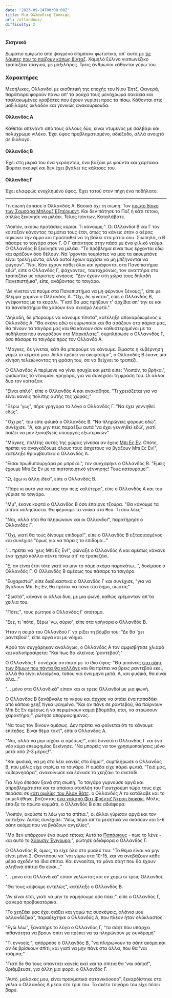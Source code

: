 ```yaml
---
date: "2023-09-14T00:00:00Z"
title: Μια Ολλανδική Σύσκεψη
url: /ollandous/
difficulty: 2
---
```


### Σκηνικό

Δωμάτιο ημίφωτο από ψαγμένο στιμπανκ φωτιστικό, απ' αυτά με [τις λάμπες που το παίζουν κάπως βίνταζ](https://ae01.alicdn.com/kf/HTB18dlmAeuSBuNjSsplq6ze8pXa6/Led-Candle-Light-Bulb-220V-Retro-Edison-Bulb-Better-than-Incandescent-Bulbs-Filament-Lamp-For-Chandelier.jpg). Χαμηλό ξύλινο γιαπωνέζικο τραπεζάκι τσαγιού, με μαξιλάρες. Τρεις άνθρωποι κάθονται γύρω του.

### Χαρακτήρες

Μεσήλικες, Ολλανδοί με αισθητική της εποχής του Νιου Έητζ. Φανερά, παράταιρα φορούν πάνω απ' τα ρούχα τους μονόχρωμα σακάκια και τσαλακωμένες γραβάτες που έχουν γυρίσει προς τα πίσω. Κάθονται στις μαξιλάρες οκλαδόν και γενικώς ανακούρκουδα.

#### Ολλανδός Α
Κάθεται απέναντι από τους άλλους δύο, είναι ντυμένος με σαλβάρι και πολύχρωμο γιλέκο. Έχει ύφος προβληματισμένο, αδιέξοδο, αλλά ανοιχτό σε διάλογο.

#### Ολλανδός Β
Έχει στη μεριά του ένα γκράηντερ, ένα βαζάκι με φούντα και χαρτάκια. Φοράει σκουφί και δεν έχει βγάλει τις κάλτσες του.

#### Ολλανδός Γ
Έχει ελαφρώς ενοχλημένο ύφος. Έχει τατού στον πήχη ένα ποδήλατο.

----

Τη σιωπή έσπασε ο Ολλανδός Α. Βασικά όχι τη σιωπή. Τον [πρώτο δίσκο των Σαμσάρα Μπλουζ Εξπέριμεντ](https://www.youtube.com/watch?v=8seEiQoGcMg). Και δεν πάτησε το Ποζ ή κάτι τέτοιο, απλώς ξεκίνησε να μιλάει. Τέλος πάντων, Καταλάβατε.

"Λοιπόν, ακούω προτάσεις κύριοι. Τι κάνουμε;".
Οι Ολλανδοί Β και Γ τον κοίταξαν κάνοντας τα μάτια τους έτσι, όπως τα κάνεις όταν ο αέρας σηκώνει την άμμο και προσπαθεί να τη βάλει στα μάτια σου. Σιωπηλά, ο Β πάσαρε το τσιγάρο στον Γ. Ο Γ απάντησε στην πάσα με ένα φιλικό νεύμα. Ο Ολλανδός Β ξεκίνησε να μιλάει:
"Το πρόβλημα είναι πως έρχονται εδώ και αράζουν όσο θέλουν. Να 'ρχονται τουρίστες να μας τα ακουμπάνε είναι τρελή μόντα, αλλά αυτοί έχουν αρχίσει να μη μπζήνονται να φύγουν".
"Ναι. Κάτι έχουν πάθει όλοι και γράφονται στα Πανεπιστήμια εδώ", είπε ο Ολλανδός Γ, ψάχνοντας, ταυτοχρόνως, τον αναπτήρα στο τραπεζάκι με αόριστες κινήσεις.
"Δεν έχουν στη χώρα τους δηλαδή Πανεπιστήμια", είπε, ανάβοντας το τσιγάρο.

"Δε γίνεται να πούμε στα Πανεπιστήμια να μη φέρνουν ξένους;", είπε με βλέμμα χαμένο ο Ολλανδός Α.
"Όχι, δε γίνεται", είπε ο Ολλανδός Β, γνέφοντας με το κεφάλι. "Γιατί θα μας πρήξουν τ' αρχίδια απ' την εε και τα πανεπιστήμια θα χάσουν ένα σκασμό λεφτά."

"Δηλαδή, δε μπορούμε να κάνουμε τίποτα", κατέληξε αποκαρδιωμένος ο Ολλανδός Α.
"Θα σκάνε εδώ οι ευρωπαίοι και θα αράζουν στα πάρκα μας, θα πίνουν τα τσιγάρα μας και θα κάνουν σαν καθυστερημένοι με τα ποδήλατα που αγοράζουν στο [Μάρκπλατς](https://www.marktplaats.nl/l/fietsen-en-brommers/fietsen-dames-damesfietsen/)", συμπλήρωσε ο Ολλαννδός Γ, όσο πάσαρε το τσιγάρο προς τον Ολλανδό Α.

"Μάγκες, δε γίνεται, κάτι θα μπορούμε να κάνουμε. Είμαστε η κυβέρνηση γαμώ το κέρατό μου. Απλά πρέπει να σκεφτούμε", ο Ολλανδός Β έκανε μια κίνηση τελειώνοντας τη φράση του, σα να δείχνει το τραπέζι.

Ο Ολλανδός Α περίμενε να γίνει ησυχία και μετά είπε: "Λοιπόν, το βρήκα.", φυσώντας το ντουμάνι γρήγορα, για να συνεχίσει τη φράση του. Οι άλλοι δυο τον κοίταξαν.

"Είναι απλό", είπε ο Ολλανδός Α και ανακάθησε. "Τι χρειάζεται για να είναι κανείς πολίτης αυτής της χώρας;"

"Ξέρω 'γω;", πήρε γρήγορα το λόγο ο Ολλανδός Γ. "Να έχει γεννηθεί εδώ;".

"Όχι ρε", του είπε φιλικά ο Ολλανδός Β. "Να πληρώνεις φόρους εδώ", συνέχισε. "Α, και μην πεις παραέξω αυτά 'να έχει γεννηθεί εδώ', γιατί παίζει να μην ξαναβγείς υπουργός εξωτερικών"

"Μάγκες, πολίτης αυτής της χώρας γίνεσαι αν έχεις [Μπι Ες Εν](https://www.government.nl/topics/personal-data/citizen-service-number-bsn). Οπότε, πρέπει να αναγκάζουμε όλους τους άσχετους να βγάζουν Μπι Ες Εν!", κατέληξε θριαμβευτικά ο Ολλανδός Α.

"Είσαι πρωθυπουργάρα ρε μπρόκο.", τον συγχάρηκε ο Ολλανδός Β. "Εμείς έχουμε Μπι Ες Εν με το πιστοποιητικό γέννησης! Τους κατουράμε!".

"Ω, έχω κι άλλη ιδέα", είπε ο Ολλανδός Β.

"Πάρε κι αυτό για να μας την πεις καλύτερα", είπε ο Ολλανδός Α και του γύρισε το τσιγάρο.

"Μμ", έκανε κοφτά ο Ολλανδός Β όσο έπαιρνε τζούρα. "Θα κάνουμε τα σπίτια απλησίαστα. Θα φέρουμε τα νοίκια στο θεό. Τι σου λέει;"

"Ναι, αλλά έτσι θα πληρώνουν και οι Ολλανδοί", παρατήρησε ο Ολλανδός Γ.

"Όχι, γιατί θα τους δίνουμε επίδομα!", είπε ο Ολλανδός Β εξτασιασμένος και συνέχισε "όμως για να πάρεις το επίδομα..."

"... πρέπει να 'χεις Μπι Ες Εν!", φώναξε ο Ολλανδός Α και αμέσως κάνανε ένα ηχηρό κόλλα-πέντε πάνω απ' το τραπεζάκι.

"Ε, αν είναι έτσι τότε γιατί να μην το πάμε ακόμα παρακάτω...", δοκίμασε ο Ολλανδός Γ. Ο Ολλανδός Β αμέσως του πάσαρε το τσιγάρο.

"Ευχαριστώ", είπε διαδικαστικά ο Ολλανδός Γ και συνέχισε, "για να βγάλουν Μπι Ες Εν, θα πρέπει να πάνε στο δήμο, σωστά;"

"Σωστά", κάνανε οι άλλοι δυο, με μια φωνή, καθώς κρέμονταν απ'τα χείλια του.

"Πότε;", τους ρώτησε ο Ολλανδός Γ απότομα.

"Εεε, τι 'πότε', ξέρω 'γω, αύριο", είπε στα γρήγορα ο Ολλανδός Β.

Ήταν η σειρά του Ολλανδού Γ να ρίξει τη βόμβα του: "Δε θα 'χει ραντεβού!", είπε αργά και με νόημα.

Αφού τον συγχάρηκαν αναλόγως, ο Ολλανδός Α τον αμφισβήτισε χλιαρά και καλοπροαίρετα: "Και πως θα κλείνεις 'ραντεβού';"

Ο Ολλανδός Γ συνέχισε απτόητα με το ίδιο ύφος: "Θα μπαίνεις [στα σάητ των δήμων που πάντα θα κολλάνε](https://organisaties.overheid.nl/Gemeenten/) και θα πρέπει να βρεις ραντεβού εκεί, αλλά θα είναι κλεισμένα, τύπου για ένα μήνα μετά. Α, και φυσικά, θα είναι όλα..."

"... μόνο στα Ολλανδικά" είπαν και οι τρεις Ολλανδοί με μια φωνή.

Ο Ολλανδός Β ξανάβγαλε το γκρου και άρχισε να σπάει ένα παπαδάκι από κάποιο χεηζ τίγκα ψαγμένο. "Και αν πάνε σε ραντεβού, θα παίρνουν Μπι Ες Εν αμέσως ή να περιμένουν καμιά βδομάδα, έτσι, να στρώσουν χαρακτήρα;", ρώτησε απορροφημένος.

"Να τους τον δίνουν αμέσως. Δεν πρέπει να φαίνεται ότι το κάνουμε επίτηδες. Είναι θέμα τακτ", είπε ο Ολλανδός Α.

"Ναι, αλλά να μην ισχύει κι αμέσως!", είπε δυνατά ο Ολλανδός Γ και ένα νέο κύμα επευφημίας ξεκίνησε. "Να μπορείς να τον χρησιμοποιήσεις μόνο μετά από 2-3 μέρες!".

"Και φυσικά, να μη στο λέει κανείς στο δήμο!", συμπλήρωσε ο Ολλανδός Β, που μόλις είχε στρίψει το τσιγάρο. Η ομάδα είχε πάρει φωτιά. "Γειά μας, κυβερνησάρα", ανακοίνωσε και έσκασε το χεηζάκι το σκετάδι.

Για λίγο έπεσαν ξανά στη σιωπή. Το τσιγάρο γυρνούσε αργά και απροβλημάτιστα και το απαίσιο οτοπλέη του Γιουτχιούμπ τώρα τους είχε περάσει σε [κάτι ομιλίες του Άλαν Βάτς](https://www.youtube.com/watch?v=xHbow03HNKk). ο Ολλανδός Α το κατάλαβε και το επιμελήθηκε, βάζοντας [ένα χαλαρό Φατ Φρέντιζ Ντροπ δισκάκι](https://www.youtube.com/watch?v=Y7QQS5V3cnI). Μόλις έπαιξε το πρώτο κομμάτι, ο Ολλανδός Β είπε αδιάφορα:

"Λοιπόν, ακούστε τι λέω για τα σπίτια.", οι άλλοι γύρισαν αργά και τον κοίταξαν. Αυτός συνέχισε: "Λέω, πέρα απ'τα μεσητικά να σκάσουν και 5-6 σάητ ακόμα που να βγάζουν αγγελίες".

"Μα δεν υπάρχουν ένα σωρό τέτοια; Αυτό το [Παπάριους](https://www.pararius.com/) - πως το λένε - και αυτό το [Χάουσιν Ένιγουερ](https://housinganywhere.com/Netherlands);", ρώτησε αδιάφορα ο Ολλανδός Γ.

Ο Ολλανδός B, όμως, το είχε όλο στο μυαλό του: "Το θέμα είναι να μην είναι μόνο 2. Φαντάσου να 'ναι γύρω στα 10-15, και να ανεβάζουν κάθε μέρα σχεδόν τα ίδια σπίτια. Και εννοείται, τα μόνα σάητ που θα έχουν αληθινά σπίτια θα είναι..."

"... μόνο στα Ολλανδικά" είπαν γελώντας και εν χορώ οι τρεις Ολλανδοί.

"Θα τους κάψουμε εντελώς", κατέληξε ο Ολλανδός Β.

"Αν είναι έτσι, γιατί να μην το γαμήσουμε όσο πάει;", είπε ο Ολλανδός Γ, φανερά προβοκατόρικα.

"Το χεηζάκι μας έχει σιάξει και γαμώ τις συσκέψεις, αλάνια μου ολλανδέζικα", παραδέχτηκε ο Ολλανδός Α, που πλέον ήταν ολόκλαστος.

"Εγώ λέω", ξαναπήρε το λόγο ο Ολλανδός Γ, "τα σάητ που υπάρχει πιθανότητα να βρουν σπίτι να πρέπει να τα πληρώνουν με συνδρομή"

"Τι εννοείς;", απόρρησε ο Ολλανδός Β, "να πληρώνουν το σάητ ακόμα και αν δε βρίσκουν σπίτι; και γιατί να μην πάνε στα άλλα, που θα 'ναι τσάμπα;"

"Γιατί δε θα τους απαντάει κανείς εκεί και τα σπίτια θα 'ναι σάπια!", θριάμβευσε, για άλλη μια φορά, ο Ολλανδός Γ.

"Αυτό, μαλάκες μου, είναι πραγματικά σατανικόοοοο", ξεκαρδίστηκε στα γέλια ο Ολλανδός Α μέσα στο τριπ του. Το σκέτο τσιγάρο του είχε πέσει βαρύ.

